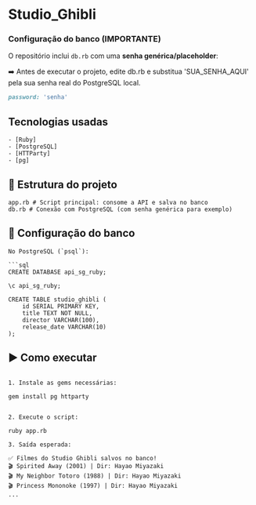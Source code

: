 # Studio_Ghibli

### Configuração do banco (IMPORTANTE)

O repositório inclui `db.rb` com uma **senha genérica/placeholder**:

➡️ Antes de executar o projeto, edite db.rb e substitua 'SUA_SENHA_AQUI' pela sua senha real do PostgreSQL local.

```ruby
password: 'senha'


```
## Tecnologias usadas
```
- [Ruby]
- [PostgreSQL]
- [HTTParty]
- [pg]

```
## 📂 Estrutura do projeto
```
app.rb # Script principal: consome a API e salva no banco
db.rb # Conexão com PostgreSQL (com senha genérica para exemplo)

```
## 🔧 Configuração do banco
```
No PostgreSQL (`psql`):

```sql
CREATE DATABASE api_sg_ruby;

\c api_sg_ruby;

CREATE TABLE studio_ghibli (
    id SERIAL PRIMARY KEY,
    title TEXT NOT NULL,
    director VARCHAR(100),
    release_date VARCHAR(10)
);

```
## ▶️ Como executar
```

1. Instale as gems necessárias:

gem install pg httparty


2. Execute o script:

ruby app.rb

3. Saída esperada:

✅ Filmes do Studio Ghibli salvos no banco!
🎬 Spirited Away (2001) | Dir: Hayao Miyazaki
🎬 My Neighbor Totoro (1988) | Dir: Hayao Miyazaki
🎬 Princess Mononoke (1997) | Dir: Hayao Miyazaki
...
